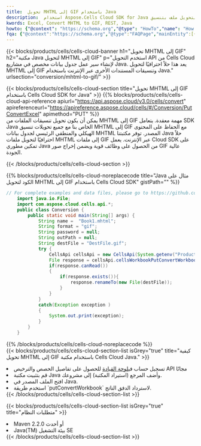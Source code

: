 ```yaml
---
title:  تحويل MHTML إلى GIF باستخدام Java
description:  استخدام Aspose.Cells Cloud SDK for Java لتحويل ملف بتنسيق MHTML إلى ملف بتنسيق GIF.
kwords: Excel, Convert MHTML to GIF, REST, Java
howto: {"@context": "https://schema.org","@type": "HowTo","name": "How to convert MHTML to GIF using the Cells Cloud Java library.","description": "How to convert MHTML to GIF using the Cells Cloud Java library.","image": {"@type": "ImageObject"},"url": "/java/conversion/mhtml-to-gif/","step": [{ "@type": "HowToStep","name": "How to convert MHTML to GIF using the Cells Cloud Java library. step 1", "image": {"@type": "ImageObject",},"url": "/java/conversion/mhtml-to-gif/","text": "Register an account at <a href='https://dashboard.aspose.cloud/'>Dashboard</a> to get free API quota & authorization details",},{ "@type": "HowToStep","name": "How to convert MHTML to GIF using the Cells Cloud Java library. step 1", "image": {"@type": "ImageObject",},"url": "/java/conversion/mhtml-to-gif/","text": "Install Java library and add the reference (import the library) to your project.",},{ "@type": "HowToStep","name": "How to convert MHTML to GIF using the Cells Cloud Java library. step 1", "image": {"@type": "ImageObject",},"url": "/java/conversion/mhtml-to-gif/","text": "Open the source file in Java.",},{ "@type": "HowToStep","name": "How to convert MHTML to GIF using the Cells Cloud Java library. step 1", "image": {"@type": "ImageObject",},"url": "/java/conversion/mhtml-to-gif/","text": "Use the `putConvertWorkbook` method to retrieve the resulting stream.",}, ],"supply": {"@type": "HowToSupply","name": "document"},"tool": [{"@type": "HowToTool","name": "IntelliJ IDEA, Visual Studio Code, Eclipse"},{"@type": "HowToTool","name": "Aspose Cells"}],"totalTime": "PT6M"}
fqa: {"@context":"https://schema.org","@type":"FAQPage","mainEntity":[{"@type":"Question","name":"Why convert file formats in C# using REST API?","acceptedAnswer":{"@type":"Answer","text":"Documents are encoded in many ways, and some files may be incompatible with the software you use. To open and read such files, just convert them to appropriate file formats.<br/><ol><li>Install .NET SDK and add the reference (import the library) to your project.</li><li>Open the source file in C# using REST API.</li><li>Call the PutConvertWorkbookRequest() method, passing an output filename with required extension.</li><li>Get the result of conversion as a separate file.</li></ol>"}},{"@type":"Question","name":"What file formats can I convert with your C# library?","acceptedAnswer":{"@type":"Answer","text":"We support a variety of file formats for conversion using .NET library, including XLSX, Excel, xls , PDF, CSV, HTML, Markdown, XML, PNG, JPG, TIFF, Json, TXT and many more."}},{"@type":"Question","name":"What is the maximum allowed file size for conversion using this .NET library?","acceptedAnswer":{"@type":"Answer","text":"There are no file size limits for format conversions using .NET library."}}]}
---
```

{{< blocks/products/cells/cells-cloud-banner h1="تحويل MHTML إلى GIF" h2="مكتبة Java لتحويل MHTML إلى GIF" p="استخدم التحويل API من Cells Cloud لإنشاء سير عمل جدول بيانات مخصص في مشاريع Java. يعد هذا حلاً احترافيًا لتحويل MHTML إلى GIF وتنسيقات المستندات الأخرى عبر الإنترنت باستخدام Java." urlsection="conversion/mhtml-to-gif/" >}}

{{< blocks/products/cells/cells-cloud-section title="تحويل MHTML إلى GIF باستخدام Cells Cloud SDK for Java" >}}
{{% blocks/products/cells/cells-cloud-api-reference apiurl="https://api.aspose.cloud/v3.0/cells/convert" apireferenceurl="https://apireference.aspose.cloud/cells/#/Conversion/PutConvertExcel" apimethod="PUT" %}}
<br/>
يمكن أن يكون تحويل تنسيقات الملفات من MHTML إلى GIF مهمة معقدة. يتعامل SDK Java الخاص بنا مع جميع تحويلات تنسيق MHTML إلى GIF مع الحفاظ على المحتوى الهيكلي والمنطقي الرئيسي لجدول بيانات MHTML المصدر. توفر مكتبتنا Java حلاً احترافيًا لتحويل ملفات MHTML إلى ملفات GIF عبر الإنترنت. يعمل Cloud SDK على تمكين مطوري Java من الحصول على وظائف قوية ويضمن إخراج صور GIF عالية الجودة.

{{< /blocks/products/cells/cells-cloud-section >}}

{{% blocks/products/cells/cells-cloud-noreplacecode title="Java مثال على الكود لتحويل MHTML إلى GIF باستخدام Cells Cloud SDK" gistPath="" %}}
 
```java
// For complete examples and data files, please go to https://github.com/aspose-cells-cloud/aspose-cells-cloud-java/
    import java.io.File;
    import com.aspose.cloud.cells.api.*;
    public class Conversion {
        public static void main(String[] args) {
            String name =  "Book1.mhtml";
            String format = "gif";
            String password = null;
            String outPath = null;
            String destFile = "DestFile.gif";
            try {
                CellsApi cellsApi = new CellsApi(System.getenv("ProductClientId"), System.getenv("ProductClientSecret"));
                File response = cellsApi.cellsWorkbookPutConvertWorkbook(new File(name), format, password, outPath, null,null);            
                if(response.canRead())
                {
                    if(response.exists()){
                        response.renameTo(new File(destFile));
                    }                
                }
            }
            catch(Exception exception )
            {
                System.out.print(exception);
            }
        }
    }
```
 
{{% /blocks/products/cells/cells-cloud-noreplacecode %}}
<br/>
{{< blocks/products/cells/cells-cloud-section-list isGrey="true" title="كيفية تحويل MHTML إلى GIF باستخدام مكتبة Cells Cloud Java." >}}
<li> تسجيل حساب في<a href="https://dashboard.aspose.cloud/">لوحة القيادة</a> للحصول على تفاصيل الحصص والترخيص API مجانًا</li>
<li>قم بتثبيت مكتبة Java وأضف المرجع (استيراد المكتبة) إلى مشروعك.</li>
<li>افتح الملف المصدر في Java.</li>
<li>استخدم طريقة `putConvertWorkbook` لاسترداد الدفق الناتج.</li>
{{< /blocks/products/cells/cells-cloud-section-list >}}

{{< blocks/products/cells/cells-cloud-section-list isGrey="true" title="متطلبات النظام" >}}
<li>Maven 2.2.0 أو أحدث</li>
<li>Java(TM) بيئة التشغيل SE</li>
{{< /blocks/products/cells/cells-cloud-section-list >}}
